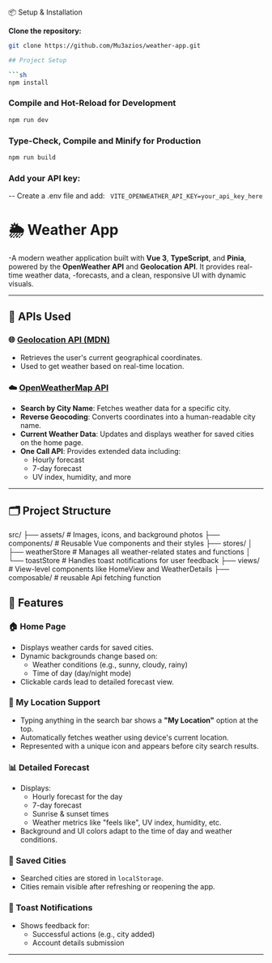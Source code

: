  📦 Setup & Installation

 **Clone the repository:**
   ```bash
   git clone https://github.com/Mu3azios/weather-app.git

## Project Setup

```sh
npm install
```

### Compile and Hot-Reload for Development

```sh
npm run dev
```

### Type-Check, Compile and Minify for Production

```sh
npm run build
```
### Add your API key:

-- Create a .env file and add:
``` VITE_OPENWEATHER_API_KEY=your_api_key_here```






# 🌦️ Weather App

-A modern weather application built with **Vue 3**, **TypeScript**, and **Pinia**, powered by the **OpenWeather API** and **Geolocation API**. It provides real-time weather data, -forecasts, and a clean, responsive UI with dynamic visuals.

---

## 🔌 APIs Used

### 🌐 [Geolocation API (MDN)](https://developer.mozilla.org/en-US/docs/Web/API/Geolocation_API)
- Retrieves the user's current geographical coordinates.
- Used to get weather based on real-time location.

### ☁️ [OpenWeatherMap API](https://openweathermap.org/api)
- **Search by City Name**: Fetches weather data for a specific city.
- **Reverse Geocoding**: Converts coordinates into a human-readable city name.
- **Current Weather Data**: Updates and displays weather for saved cities on the home page.
- **One Call API**: Provides extended data including:
  - Hourly forecast
  - 7-day forecast
  - UV index, humidity, and more

---

## 🗂️ Project Structure

src/ ├── assets/ # Images, icons, and background photos
 ├── components/ # Reusable Vue components and their styles 
 ├── stores/
    │ 
    ├── weatherStore # Manages all weather-related states and functions 
    │
    └── toastStore # Handles toast notifications for user feedback 
 ├── views/ # View-level components like HomeView and WeatherDetails
 ├── composable/ # reusable Api fetching function

## 🚀 Features

### 🏠 Home Page
- Displays weather cards for saved cities.
- Dynamic backgrounds change based on:
  - Weather conditions (e.g., sunny, cloudy, rainy)
  - Time of day (day/night mode)
- Clickable cards lead to detailed forecast view.

### 📍 My Location Support
- Typing anything in the search bar shows a **"My Location"** option at the top.
- Automatically fetches weather using device's current location.
- Represented with a unique icon and appears before city search results.

### 📊 Detailed Forecast
- Displays:
  - Hourly forecast for the day
  - 7-day forecast
  - Sunrise & sunset times
  - Weather metrics like "feels like", UV index, humidity, etc.
- Background and UI colors adapt to the time of day and weather conditions.

### 💾 Saved Cities
- Searched cities are stored in `localStorage`.
- Cities remain visible after refreshing or reopening the app.

### 🔔 Toast Notifications
- Shows feedback for:
  - Successful actions (e.g., city added)
  - Account details submission

---
